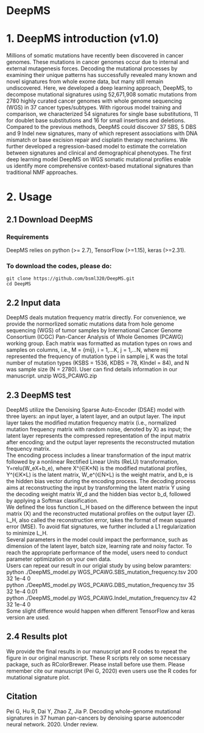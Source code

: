 # DeepMS
# 1. DeepMS introduction (v1.0)
Millions of somatic mutations have recently been discovered in cancer genomes. These mutations in cancer genomes occur due to internal and external mutagenesis forces. Decoding the mutational processes by examining their unique patterns has successfully revealed many known and novel signatures from whole exome data, but many still remain undiscovered. Here, we developed a deep learning approach, DeepMS, to decompose mutational signatures using 52,671,908 somatic mutations from 2780 highly curated cancer genomes with whole genome sequencing (WGS) in 37 cancer types/subtypes. With rigorous model training and comparison, we characterized 54 signatures for single base substitutions, 11 for doublet base substitutions and 16 for small insertions and deletions. Compared to the previous methods, DeepMS could discover 37 SBS, 5 DBS and 9 Indel new signatures, many of which represent associations with DNA mismatch or base excision repair and cisplatin therapy mechanisms. We further developed a regression-based model to estimate the correlation between signatures and clinical and demographical phenotypes. The first deep learning model DeepMS on WGS somatic mutational profiles enable us identify more comprehensive context-based mutational signatures than traditional NMF approaches.
# 2. Usage
## 2.1 Download DeepMS
### Requirements
DeepMS relies on python (>= 2.7), TensorFlow (>=1.15), keras (>=2.31).
### To download the codes, please do:
`git clone https://github.com/bsml320/DeepMS.git`  
`cd DeepMS`
## 2.2 Input data
DeepMS deals mutation frequency matrix directly. For convenience, we provide the normorlized somatic mutations data from hole genome sequencing (WGS) of tumor samples by International Cancer Genome Consortium (ICGC) Pan-Cancer Analysis of Whole Genomes (PCAWG) working group. Each matrix was formatted as mutation types on rows and samples on columns, i.e., M = {mij}, i = 1,…K, j = 1,…N, where mij represented the frequency of mutation type i in sample j, K was the total number of mutation types (KSBS = 1536, KDBS = 78, KIndel = 84), and N was sample size (N = 2780). User can find details information in our manuscript.
unzip WGS_PCAWG.zip  
## 2.3 DeepMS test
DeepMS utilize the Denoising Sparse Auto-Encoder (DSAE) model with three layers: an input layer, a latent layer, and an output layer. The input layer takes the modified mutation frequency matrix (i.e., normalized mutation frequency matrix with random noise, denoted by X) as input; the latent layer represents the compressed representation of the input matrix after encoding; and the output layer represents the reconstructed mutation frequency matrix.   
The encoding process includes a linear transformation of the input matrix followed by a nonlinear Rectified Linear Units (ReLU) transformation, Y=relu(W_eX+b_e), where X^(∈K×N) is the modified mutational profiles, Y^(∈K×L) is the latent matrix, W_e^(∈N×L) is the weight matrix, and b_e is the hidden bias vector during the encoding process. The decoding process aims at reconstructing the input by transforming the latent matrix Y using the decoding weight matrix W_d and the hidden bias vector b_d, followed by applying a Softmax classification.  
We defined the loss function L_H based on the difference between the input matrix (X) and the reconstructed mutational profiles on the output layer (Z). L_H, also called the reconstruction error, takes the format of mean squared error (MSE). To avoid flat signatures, we further included a L1 regularization to minimize L_H.  
Several parameters in the model could impact the performance, such as dimension of the latent layer, batch size, learning rate and noisy factor. To reach the appropriate performance of the model, users need to conduct parameter optimization on your own data.  
Users can repeat our result in our origial study by using below paramters:  
python ./DeepMS_model.py WGS_PCAWG.SBS_mutation_frequency.tsv 200 32 1e-4 0  
python ./DeepMS_model.py WGS_PCAWG.DBS_mutation_frequency.tsv 35 32 1e-4 0.01  
python ./DeepMS_model.py WGS_PCAWG.Indel_mutation_frequency.tsv 42 32 1e-4 0  
Some slight difference would happen when different TensorFlow and keras version are used. 
## 2.4 Results plot
We provide the final results in our manuscript and R codes to repeat the figure in our original manuscript.
These R scripts rely on some necessary package, such as RColorBrewer. Please install before use them. 
Please remember cite our manuscript (Pei G, 2020) even users use the R codes for mutational signature plot.
## Citation
Pei G, Hu R, Dai Y, Zhao Z, Jia P. Decoding whole-genome mutational signatures in 37 human pan-cancers by denoising sparse autoencoder neural network. 2020. Under review.
